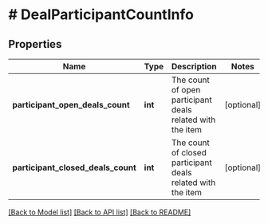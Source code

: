 # # DealParticipantCountInfo

## Properties

Name | Type | Description | Notes
------------ | ------------- | ------------- | -------------
**participant_open_deals_count** | **int** | The count of open participant deals related with the item | [optional]
**participant_closed_deals_count** | **int** | The count of closed participant deals related with the item | [optional]

[[Back to Model list]](../../README.md#models) [[Back to API list]](../../README.md#endpoints) [[Back to README]](../../README.md)
